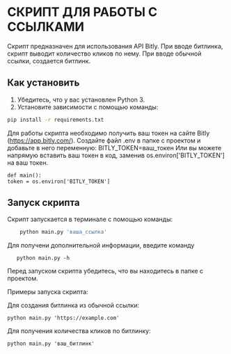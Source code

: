 # СКРИПТ ДЛЯ РАБОТЫ С ССЫЛКАМИ

Скрипт предназначен для использования API Bitly. При вводе битлинка, скрипт выводит количество кликов по нему. При вводе обычной ссылки, создается битлинк.

## Как установить

1. Убедитесь, что у вас установлен Python 3.
2. Установите зависимости с помощью команды:
```bash
pip install -r requirements.txt
```
Для работы скрипта необходимо получить ваш токен на сайте Bitly (https://app.bitly.com/). Создайте файл .env в папке с проектом и добавьте в него переменную:
BITLY_TOKEN=ваш_токен
Или вы можете напрямую вставить ваш токен в код, заменив os.environ['BITLY_TOKEN'] на ваш токен.
 ```Фрагмент кода   
def main():
token = os.environ['BITLY_TOKEN']

```
## Запуск скрипта
Скрипт запускается в терминале с помощью команды: 
```bash
    python main.py 'ваша_ссылка'
```
Для получени дополнительной информации, введите команду  
```
   python main.py -h
```
Перед запуском скрипта убедитесь, что вы находитесь в папке с проектом.

Примеры запуска скрипта:

Для создания битлинка из обычной ссылки:
```
python main.py 'https://example.com'
```
Для получения количества кликов по битлинку:
```
python main.py 'ваш_битлинк'
